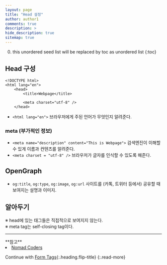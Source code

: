 ```yaml
---
layout: page
title: "Head 설정"
author: author1
comments: true
description: >
hide_description: true
sitemap: true
---
```


0. this unordered seed list will be replaced by toc as unordered list 
{:toc}

## Head 구성
```
<!DOCTYPE html>
<html lang="en">
    <head>
        <title>Webpage</title>

        <meta charset="utf-8" />
    </head>
```

- `<html lang="en">` 브라우저에게 주된 언어가 무엇인지 알려준다.

### meta (부가적인 정보)

- `<meta name="description" content="This is Webpage">` 검색엔진이 이해할 수 있게 이름과 컨텐츠를 알려준다.
- `<meta charset = "utf-8" />` 브라우저가 글자를 인식할 수 있도록 해준다.<br>

## OpenGraph

* `og:title`, `og:type`, `og:image`, `og:url` 사이트를 (카톡, 트위터 등에서) 공유할 때 보여지는 설명과 이미지.<br>

## 알아두기
※ head에 있는 태그들은 직접적으로 보여지지 않는다.<br>
※ meta tag는 self-closing tag이다.
<br>

<hr>
**참고** 
<li><a target="_blank" href="https://nomadcoders.co/?gclid=CjwKCAjw2f-VBhAsEiwAO4lNeGxUb10hQEsnXWufl6NE_TMbZVomtR59HvzfaaYKAIONyRIsWAW8QxoCRK0QAvD_BwE">Nomad Coders</a></li>

Continue with [Form Tags](2020-06-03-html기초3.md){:.heading.flip-title}
{:.read-more}
